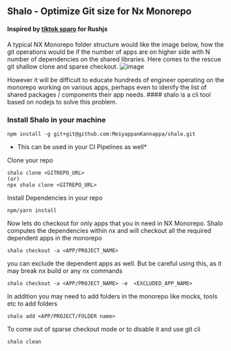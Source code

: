 ## Shalo - Optimize Git size for Nx Monorepo

#### Inspired by [tiktok sparo](https://github.com/tiktok/sparo) for Rushjs

A typical NX Monorepo folder structure would like the image below, how the git operations would be if the number of apps are on higher side with N number of dependencies on the shared libraries. Here comes to the rescue git shallow clone and sparse checkout. 
![image](https://github.com/user-attachments/assets/70887c17-fd06-45ac-bf7b-e616db105634)

However it will be difficult to educate hundreds of engineer operating on the monorepo working on various apps, perhaps even to idenify the list of shared packages / components their app needs. #### shalo is a cli tool based on nodejs to solve this problem.

### Install Shalo in your machine 
```
npm install -g git+git@github.com:MeiyappanKannappa/shalo.git 
```
* This can be used in your CI Pipelines as well*

Clone your repo
```
shalo clone <GITREPO_URL>
(or)
npx shalo clone <GITREPO_URL>
```
Install Dependencies in your repo

```
npm/yarn install
```
Now lets do checkout for only apps that you in need in NX Monorepo. Shalo computes the dependencies within nx and will checkout all the required dependent apps in the monorepo
```
shalo checkout -a <APP/PROJECT_NAME>
```
you can exclude the dependent apps as well. But be careful using this, as it may break nx build or any nx commands
```
shalo checkout -a <APP/PROJECT_NAME> -e  <EXCLUDED_APP_NAME>
```

In addition you may need to add folders in the monorepo like mocks, tools etc to add folders
```
shalo add <APP/PROJECT/FOLDER name>

```
To come out of sparse checkout mode or to disable it and use git cli
```
shalo clean
```
